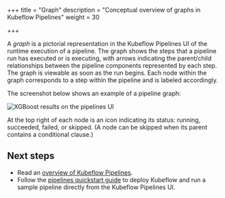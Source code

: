 +++
title = "Graph"
description = "Conceptual overview of graphs in Kubeflow Pipelines"
weight = 30
                    
+++

A *graph* is a pictorial representation in the Kubeflow Pipelines UI of the
runtime execution of a pipeline. The graph shows the steps that a pipeline run
has executed or is executing, with arrows indicating the parent/child
relationships between the pipeline components represented by each step. The
graph is viewable as soon as the run begins. Each node within the graph
corresponds to a step within the pipeline and is labeled accordingly.

The screenshot below shows an example of a pipeline graph:

<img src="/docs/images/pipelines-xgboost-graph.png" 
  alt="XGBoost results on the pipelines UI"
  class="mt-3 mb-3 border border-info rounded">

At the top right of each node is an icon indicating its status: running,
succeeded, failed, or skipped. (A node can be skipped when its 
parent contains a conditional clause.)

## Next steps

* Read an [overview of Kubeflow Pipelines](/docs/components/pipelines/introduction/).
* Follow the [pipelines quickstart guide](/docs/components/pipelines/overview/quickstart/) 
  to deploy Kubeflow and run a sample pipeline directly from the Kubeflow 
  Pipelines UI.